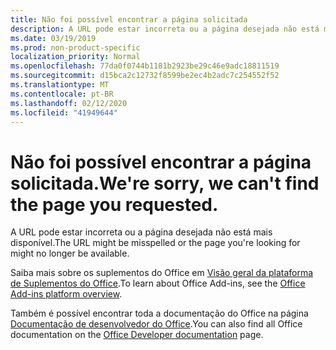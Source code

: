 ```yaml
---
title: Não foi possível encontrar a página solicitada
description: A URL pode estar incorreta ou a página desejada não está mais disponível.
ms.date: 03/19/2019
ms.prod: non-product-specific
localization_priority: Normal
ms.openlocfilehash: 77da0f0744b1181b2923be29c46e9adc18811519
ms.sourcegitcommit: d15bca2c12732f8599be2ec4b2adc7c254552f52
ms.translationtype: MT
ms.contentlocale: pt-BR
ms.lasthandoff: 02/12/2020
ms.locfileid: "41949644"
---
```

# <a name="were-sorry-we-cant-find-the-page-you-requested"></a><span data-ttu-id="16502-103">Não foi possível encontrar a página solicitada.</span><span class="sxs-lookup"><span data-stu-id="16502-103">We're sorry, we can't find the page you requested.</span></span>

<span data-ttu-id="16502-104">A URL pode estar incorreta ou a página desejada não está mais disponível.</span><span class="sxs-lookup"><span data-stu-id="16502-104">The URL might be misspelled or the page you're looking for might no longer be available.</span></span>  

<span data-ttu-id="16502-105">Saiba mais sobre os suplementos do Office em [Visão geral da plataforma de Suplementos do Office](/office/dev/add-ins/overview/office-add-ins).</span><span class="sxs-lookup"><span data-stu-id="16502-105">To learn about Office Add-ins, see the [Office Add-ins platform overview](/office/dev/add-ins/overview/office-add-ins).</span></span>

<span data-ttu-id="16502-106">Também é possível encontrar toda a documentação do Office na página [Documentação de desenvolvedor do Office](https://developer.microsoft.com/office/docs).</span><span class="sxs-lookup"><span data-stu-id="16502-106">You can also find all Office documentation on the [Office Developer documentation](https://developer.microsoft.com/office/docs) page.</span></span>
